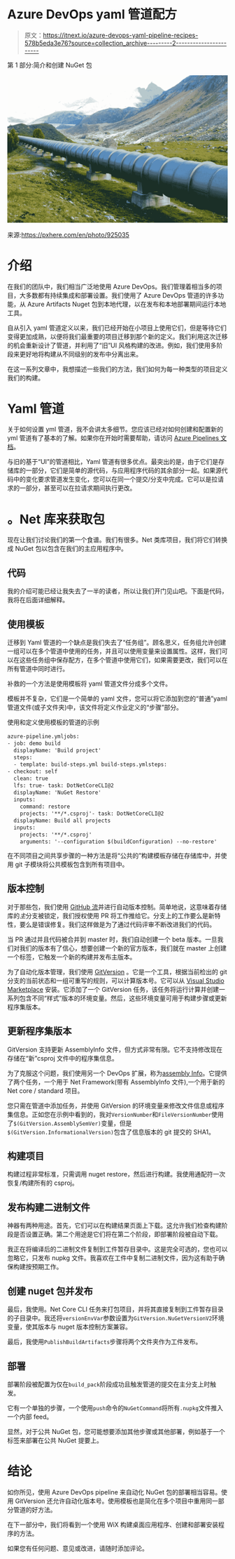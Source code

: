 # Azure DevOps yaml 管道配方

> 原文：<https://itnext.io/azure-devops-yaml-pipeline-recipes-578b5eda3e76?source=collection_archive---------2----------------------->

第 1 部分:简介和创建 NuGet 包

![](img/efa0c643da8e62de66d6589f568fb01c.png)

来源:https://pxhere.com/en/photo/925035

# 介绍

在我们的团队中，我们相当广泛地使用 Azure DevOps。我们管理着相当多的项目，大多数都有持续集成和部署设置。我们使用了 Azure DevOps 管道的许多功能，从 Azure Artifacts Nuget 包到本地代理，以在发布和本地部署期间运行本地工具。

自从引入 yaml 管道定义以来，我们已经开始在小项目上使用它们，但是等待它们变得更加成熟，以便将我们最重要的项目迁移到那个新的定义。我们利用这次迁移的机会重新设计了管道，并利用了“旧”UI 风格构建的改进。例如，我们使用多阶段来更好地将构建从不同级别的发布中分离出来。

在这一系列文章中，我想描述一些我们的方法，我们如何为每一种类型的项目定义我们的构建。

# Yaml 管道

关于如何设置 yml 管道，我不会讲太多细节。您应该已经对如何创建和配置新的 yml 管道有了基本的了解。如果你在开始时需要帮助，请访问 [Azure Pipelines 文档](https://docs.microsoft.com/en-us/azure/devops/pipelines/get-started/pipelines-get-started?view=azure-devops)。

与旧的基于“UI”的管道相比，Yaml 管道有很多优点。最突出的是，由于它们是存储库的一部分，它们是简单的源代码，与应用程序代码的其余部分一起。如果源代码中的变化要求管道发生变化，您可以在同一个提交/分支中完成。它可以是拉请求的一部分，甚至可以在拉请求期间执行更改。

# 。Net 库来获取包

现在让我们讨论我们的第一个食谱。我们有很多。Net 类库项目，我们将它们转换成 NuGet 包以包含在我们的主应用程序中。

## 代码

我的介绍可能已经让我失去了一半的读者，所以让我们开门见山吧。下面是代码，我将在后面详细解释。

## 使用模板

迁移到 Yaml 管道的一个缺点是我们失去了“任务组”。顾名思义，任务组允许创建一组可以在多个管道中使用的任务，并且可以使用变量来设置属性。这样，我们可以在这些任务组中保存配方，在多个管道中使用它们，如果需要更改，我们可以在所有管道中同时进行。

补救的一个方法是使用模板将 yaml 管道文件分成多个文件。

模板并不复杂，它们是一个简单的 yaml 文件，您可以将它添加到您的“普通”yaml 管道文件(或子文件夹)中，该文件将定义作业定义的“步骤”部分。

使用和定义使用模板的管道的示例

```
azure-pipeline.ymljobs:
- job: demo build
  displayName: 'Build project'
  steps:
  - template: build-steps.yml build-steps.ymlsteps:
- checkout: self
  clean: true
  lfs: true- task: DotNetCoreCLI@2
  displayName: 'NuGet Restore'
  inputs:
    command: restore
    projects: '**/*.csproj'- task: DotNetCoreCLI@2
  displayName: Build all projects
  inputs:
    projects: '**/*.csproj'
    arguments: '--configuration $(buildConfiguration) --no-restore'
```

在不同项目之间共享步骤的一种方法是将“公共的”构建模板存储在存储库中，并使用 git 子模块将公共模板包含到所有项目中。

## 版本控制

对于那些包，我们使用 [GitHub 流](https://guides.github.com/introduction/flow/)并进行自动版本控制。简单地说，这意味着存储库的*主*分支被锁定，我们授权使用 PR 将工作推给它。分支上的工作要么是新特性，要么是错误修复。我们这样做是为了通过代码评审不断改进我们的代码。

当 PR 通过并且代码被合并到 master 时，我们自动创建一个 beta 版本。一旦我们对我们的版本有了信心，想要创建一个新的官方版本，我们就在 master 上创建一个标签，它触发一个新的构建并发布主版本。

为了自动化版本管理，我们使用 [GitVersion](https://gitversion.net/docs/) 。它是一个工具，根据当前检出的 git 分支的当前状态和一组可重写的规则，可以计算版本号。它可以从 [Visual Studio Marketplace](https://marketplace.visualstudio.com/items?itemName=gittools.usegitversion) 安装。它添加了一个 GitVersion 任务，该任务将运行计算并创建一系列包含不同“样式”版本的环境变量。然后，这些环境变量可用于构建步骤或更新程序集版本。

## 更新程序集版本

GitVersion 支持更新 AssemblyInfo 文件，但方式非常有限。它不支持修改现在存储在“新”csproj 文件中的程序集信息。

为了克服这个问题，我们使用另一个 DevOps 扩展，称为[assembly Info](https://marketplace.visualstudio.com/items?itemName=bleddynrichards.Assembly-Info-Task&targetId=81fedd7b-ac69-4753-8129-f37a56066d21&utm_source=vstsproduct&utm_medium=ExtHubManageList)。它提供了两个任务，一个用于 Net Framework(带有 AssemblyInfo 文件),一个用于新的 Net core / standard 项目。

您只需在管道中添加任务，并使用 GitVersion 的环境变量来修改文件信息或程序集信息。正如您在示例中看到的，我对`VersionNumber`和`FileVersionNumber`使用了`$(GitVersion.AssemblySemVer)`变量，但是`$(GitVersion.InformationalVersion)`包含了信息版本的 git 提交的 SHA1。

## 构建项目

构建过程非常标准，只需调用 nuget restore，然后进行构建。我使用通配符一次恢复/构建所有的 csproj。

## 发布构建二进制文件

神器有两种用途。首先，它们可以在构建结果页面上下载。这允许我们检查构建阶段是否设置正确。第二个用途是它们将在第二个阶段，即部署阶段被自动下载。

我正在将编译后的二进制文件复制到工件暂存目录中。这是完全可选的，您也可以忽略它，只发布 nupkg 文件。我喜欢在工件中复制二进制文件，因为这有助于确保构建按预期工作。

## 创建 nuget 包并发布

最后，我使用。Net Core CLI 任务来打包项目，并将其直接复制到工件暂存目录的子目录中。我还将`versionEnvVar`参数设置为`GitVersion.NuGetVersionV2`环境变量，使其版本与 nuget 版本控制方案兼容。

最后，我使用`PublishBuildArtifacts`步骤将两个文件夹作为工件发布。

## 部署

部署阶段被配置为仅在`build_pack`阶段成功且触发管道的提交在主分支上时触发。

它有一个单独的步骤，一个使用`push`命令的`NuGetCommand`将所有`.nupkg`文件推入一个内部 feed。

显然，对于公共 NuGet 包，您可能想要添加其他步骤或其他部署，例如基于一个标签来部署在公共 NuGet 提要上。

# 结论

如你所见，使用 Azure DevOps pipeline 来自动化 NuGet 包的部署相当容易。使用 GitVersion 还允许自动化版本号。使用模板也是简化在多个项目中重用同一部分管道的好方法。

在下一部分中，我们将看到一个使用 WiX 构建桌面应用程序、创建和部署安装程序的方法。

如果您有任何问题、意见或改进，请随时添加评论。